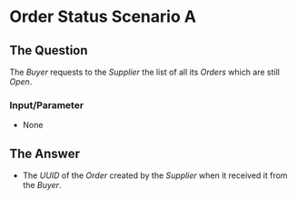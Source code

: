 # Order Status Scenario A

## The Question

The _Buyer_ requests to the _Supplier_ the list of all its _Orders_ which are still _Open_.

### Input/Parameter

* None

## The Answer

* The _UUID_ of the _Order_ created by the _Supplier_ when it received it from the _Buyer_.
